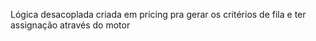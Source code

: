 
Lógica desacoplada criada em pricing pra gerar os critérios de fila e ter assignação através do motor